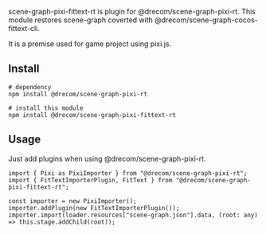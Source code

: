 scene-graph-pixi-fittext-rt is plugin for @drecom/scene-graph-pixi-rt.
This module restores scene-graph coverted with @drecom/scene-graph-cocos-fittext-cli.

It is a premise used for game project using pixi.js.

## Install

```
# dependency
npm install @drecom/scene-graph-pixi-rt

# install this module
npm install @drecom/scene-graph-pixi-fittext-rt
```

## Usage

Just add plugins when using @drecom/scene-graph-pixi-rt.

```
import { Pixi as PixiImporter } from "@drecom/scene-graph-pixi-rt";
import { FitTextImporterPlugin, FitText } from "@drecom/scene-graph-pixi-fittext-rt";

const importer = new PixiImporter();
importer.addPlugin(new FitTextImporterPlugin());
importer.import(loader.resources["scene-graph.json"].data, (root: any) => this.stage.addChild(root));
```
